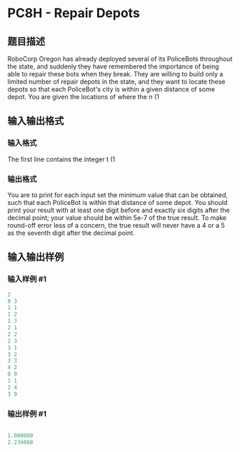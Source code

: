 # PC8H - Repair Depots

## 题目描述

RoboCorp Oregon has already deployed several of its PoliceBots throughout the state, and suddenly they have remembered the importance of being able to repair these bots when they break. They are willing to build only a limited number of repair depots in the state, and they want to locate these depots so that each PoliceBot's city is within a given distance of some depot. You are given the locations of where the n (1

## 输入输出格式

### 输入格式

The first line contains the integer t (1

### 输出格式

You are to print for each input set the minimum value that can be obtained, such that each PoliceBot is within that distance of some depot. You should print your result with at least one digit before and exactly six digits after the decimal point; your value should be within 5e-7 of the true result. To make round-off error less of a concern, the true result will never have a 4 or a 5 as the seventh digit after the decimal point.

## 输入输出样例

### 输入样例 #1

```cpp
2
9 3
1 1
1 2
1 3
2 1
2 2
2 3
3 1
3 2
3 3
4 2
0 0
1 1
2 4
3 9
```


### 输出样例 #1

```cpp
 
1.000000
2.236068
```


